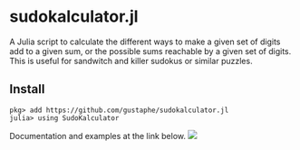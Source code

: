 # sudokalculator.jl
A Julia script to calculate the different ways to make a given set of digits add to a given sum, or the possible sums reachable by a given set of digits. This is useful for sandwitch and killer sudokus or similar puzzles.

## Install
```
pkg> add https://github.com/gustaphe/sudokalculator.jl
julia> using SudoKalculator
```

Documentation and examples at the link below.
[![](https://img.shields.io/badge/docs-dev-blue.svg)](https://gustaphe.github.io/sudokalculator.jl/dev)
